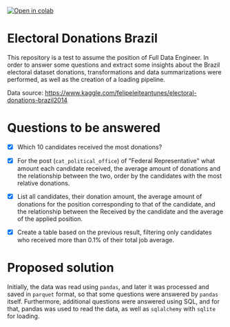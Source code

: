 [![Open in colab](https://colab.research.google.com/assets/colab-badge.svg)](https://colab.research.google.com/github/gprzy/electoral-donations-brazil/blob/main/electoral_donations_brazil.ipynb)

# Electoral Donations Brazil

This repository is a test to assume the position of Full Data Engineer. In order to answer some questions and extract some insights about the Brazil electoral dataset
donations, transformations and data summarizations were performed, as well as the creation of a loading pipeline.

Data source: https://www.kaggle.com/felipeleiteantunes/electoral-donations-brazil2014

# Questions to be answered

- [X] Which 10 candidates received the most donations?

- [X] For the post (`cat_political_office`) of "Federal Representative" what amount each candidate received, the average amount of donations and the relationship between the two, order by the candidates with the most relative donations.

- [X] List all candidates, their donation amount, the average amount of donations for the position corresponding to that of the candidate, and the relationship between the Received by the candidate and the average of the applied position.

- [X] Create a table based on the previous result, filtering only candidates who received more than 0.1% of their total job average.

# Proposed solution

Initially, the data was read using `pandas`, and later it was processed and saved in `parquet` format, so that some questions were answered by `pandas` itself. Furthermore, additional questions were answered using SQL, and for that, pandas was used to read the data, as well as `sqlalchemy` with `sqlite` for loading.
